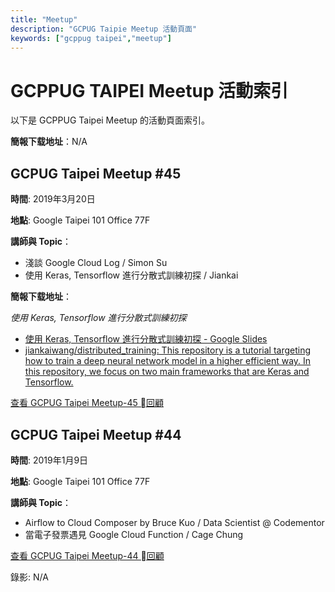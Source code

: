 ```yaml
---
title: "Meetup"
description: "GCPUG Taipie Meetup 活動頁面"
keywords: ["gcppug taipei","meetup"]
---
```


# GCPPUG TAIPEI Meetup 活動索引

以下是 GCPPUG Taipei  Meetup 的活動頁面索引。

**簡報下载地址**：N/A

## GCPUG Taipei Meetup #45

**時間**: 2019年3月20日

**地點**: Google Taipei 101 Office 77F

**講師與 Topic**：

- 淺談 Google Cloud Log / Simon Su
- 使用 Keras, Tensorflow 進行分散式訓練初探 / Jiankai

**簡報下载地址**：

_使用 Keras, Tensorflow 進行分散式訓練初探_

- [使用 Keras, Tensorflow 進行分散式訓練初探 - Google Slides](https://docs.google.com/presentation/d/1I96h-rzGsVYx4A_hZF_sZbsi47SiRyOiR_Et90uHO4Q/edit#slide=id.p)
- [jiankaiwang/distributed_training: This repository is a tutorial targeting how to train a deep neural network model in a higher efficient way. In this repository, we focus on two main frameworks that are Keras and Tensorflow.](https://github.com/jiankaiwang/distributed_training)

[查看 GCPUG Taipei Meetup-45 回顧](/blog/gcpug-taipei-meetup-45/)

## GCPUG Taipei Meetup #44

**時間**: 2019年1月9日

**地點**: Google Taipei 101 Office 77F

**講師與 Topic**：

- Airflow to Cloud Composer by Bruce Kuo / Data Scientist @ Codementor
- 當電子發票遇見 Google Cloud Function / Cage Chung


[查看 GCPUG Taipei Meetup-44 回顧](/blog/gcpug-taipei-meetup-44/)

錄影: N/A